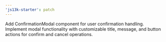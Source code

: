 ```yaml
---
'js13k-starter': patch
---
```


Add ConfirmationModal component for user confirmation handling. Implement modal functionality with customizable title, message, and button actions for confirm and cancel operations.
